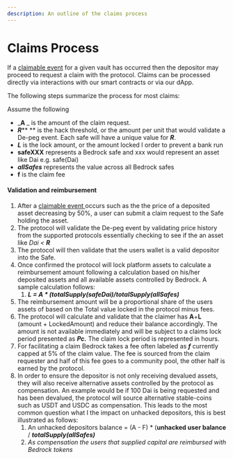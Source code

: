 ```yaml
---
description: An outline of the claims process
---
```


# Claims Process

If a [claimable event](covered-events.md) for a given vault has occurred then the depositor may proceed to request a claim with the protocol. Claims can be processed directly via interactions with our smart contracts or via our dApp.&#x20;

The following steps summarize the process for most claims:&#x20;

Assume the following

* _**A** _ is the amount of the claim request.
* _**R**_** ** is the hack threshold, or the amount per unit that would validate a De-peg event. Each safe will have a unique value for _**R**_.&#x20;
* _**L**_ is the lock amount, or the amount locked I order to prevent a bank run&#x20;
* **safeXXX** represents a Bedrock safe and xxx would represent an asset like Dai e.g. safe(Dai)
* _**allSafes**_ represents the value across all Bedrock safes
* **f** is the claim fee&#x20;

####

#### Validation and reimbursement&#x20;

1. After a [claimable event ](covered-events.md)occurs such as the the price of a deposited asset decreasing by 50%,  a user can submit a claim request to the Safe holding the asset. &#x20;
2. The protocol will validate the De-peg event by validating price history from the supported protocols essentially checking to see if the an asset like _Dai < **R**_
3. The protocol will then validate that the users wallet is a valid depositor into the Safe.&#x20;
4. Once confirmed the protocol will lock platform assets to calculate a reimbursement amount following a calculation based on his/her deposited assets and all available assets controlled by Bedrock. A sample calculation follows:&#x20;
   1. _**L = A \* (totalSupply(safeDai)/totalSupply(allSafes)**_
5. The reimbursement amount will be a proportional share of the users assets of based on the Total value locked in the protocol minus fees.&#x20;
6. The protocol will calculate and validate that the claimer has **A**+**L** (amount + LockedAmount) and reduce their balance accordingly. The amount is not available immediately and will be subject to a claims lock period presented as _**Pc.**_ The claim lock period is represented in hours.
7. For facilitating a claim Bedrock takes a fee often labeled as _**f**_ currently capped at 5% of the claim value. The fee is sourced from the claim requester and half of this fee goes to a community pool, the other half is earned by the protocol.&#x20;
8. In order to ensure the depositor is not only receiving devalued assets, they will also receive alternative assets controlled by the protocol as compensation. An example would be if 100 Dai is being requested and has been devalued, the protocol will source alternative stable-coins such as USDT and USDC as compensation. This leads to the most common question what I the impact on unhacked depositors, this is best illustrated as follows:&#x20;
   1. An unhacked depositors balance = (A - F) \* (**unhacked user balance** / _**totalSupply(allSafes)**_
   2. _As compensation the users that supplied capital are reimbursed with Bedrock tokens_

